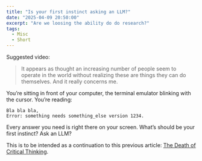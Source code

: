 ```yaml
---
title: "Is your first instinct asking an LLM?"
date: "2025-04-09 20:50:00"
excerpt: "Are we loosing the ability do do research?"
tags:
  - Misc
  - Short
---
```


Suggested video:

<YouTube id="QEJpZjg8GuA"/>

> It appears as thought an increasing number of people seem to operate in the
> world without realizing these are things they can do themselves. And it really
> concerns me.

You’re sitting in front of your computer, the terminal emulator blinking with
the cursor. You’re reading:

```
Bla bla bla,
Error: something needs something_else version 1234.
```

Every answer you need is right there on your screen. What’s should be your
first instinct? Ask an LLM?

This is to be intended as a continuation to this previous article: [The Death of Critical Thinking](/blog/2025-03-27-critical-thinking).
